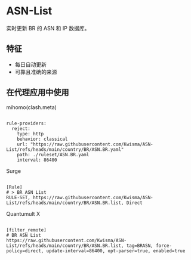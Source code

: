 
# ASN-List

实时更新 BR 的 ASN 和 IP 数据库。

## 特征

- 每日自动更新
- 可靠且准确的来源

## 在代理应用中使用

mihomo(clash.meta)

<pre><code class="language-javascript">
rule-providers:
  reject:
    type: http
    behavior: classical
    url: "https://raw.githubusercontent.com/Kwisma/ASN-List/refs/heads/main/country/BR/ASN.BR.yaml"
    path: ./ruleset/ASN.BR.yaml
    interval: 86400
</code></pre>

Surge

<pre><code class="language-javascript">
[Rule]
# > BR ASN List
RULE-SET, https://raw.githubusercontent.com/Kwisma/ASN-List/refs/heads/main/country/BR/ASN.BR.list, Direct
</code></pre>

Quantumult X

<pre><code class="language-javascript">
[filter_remote]
# BR ASN List
https://raw.githubusercontent.com/Kwisma/ASN-List/refs/heads/main/country/BR/ASN.BR.list, tag=BRASN, force-policy=direct, update-interval=86400, opt-parser=true, enabled=true
</code></pre>
